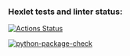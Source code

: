 ### Hexlet tests and linter status:
[![Actions Status](https://github.com/Nefedov89/python-project-lvl2/workflows/hexlet-check/badge.svg)](https://github.com/Nefedov89/python-project-lvl2/actions)

[![python-package-check](https://github.com/Nefedov89/python-project-lvl2/actions/workflows/python-package-check.yml/badge.svg)](https://github.com/Nefedov89/python-project-lvl2/actions/workflows/python-package-check.yml)